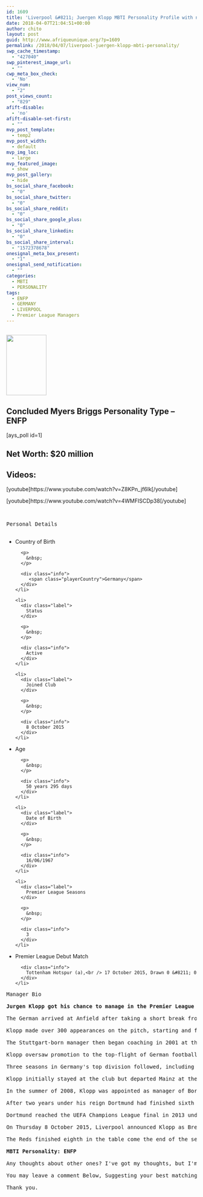 ```yaml
---
id: 1609
title: 'Liverpool &#8211; Juergen Klopp MBTI Personality Profile with news, Tactics, career statistics and history'
date: 2018-04-07T21:04:51+00:00
author: chito
layout: post
guid: http://www.afriqueunique.org/?p=1609
permalink: /2018/04/07/liverpool-juergen-klopp-mbti-personality/
swp_cache_timestamp:
  - "427040"
swp_pinterest_image_url:
  - ""
cwp_meta_box_check:
  - 'No'
view_num:
  - "2"
post_views_count:
  - "829"
afift-disable:
  - 'no'
afift-disable-set-first:
  - ""
mvp_post_template:
  - temp2
mvp_post_width:
  - default
mvp_img_loc:
  - large
mvp_featured_image:
  - show
mvp_post_gallery:
  - hide
bs_social_share_facebook:
  - "0"
bs_social_share_twitter:
  - "0"
bs_social_share_reddit:
  - "0"
bs_social_share_google_plus:
  - "0"
bs_social_share_linkedin:
  - "0"
bs_social_share_interval:
  - "1572378678"
onesignal_meta_box_present:
  - "1"
onesignal_send_notification:
  - ""
categories:
  - MBTI
  - PERSONALITY
tags:
  - ENFP
  - GERMANY
  - LIVERPOOL
  - Premier League Managers
---
```

<div class="playerInfo">
  <section class="mainWidget personalDetails"> 
  
  <h1>
    <img loading="lazy" class="alignnone size-full wp-image-2495" src="http://www.afriqueunique.org/wp-content/uploads/2018/04/jurgen.jpg" alt="" width="106" height="160" />
  </h1>
  
  <h1>
    Concluded Myers Briggs Personality Type &#8211; ENFP
  </h1>
  
  <p>
    [ays_poll id=1]
  </p>
  
  <h2>
    Net Worth: <b>$20 million</b>
  </h2>
  
  <h2>
    Videos:
  </h2>
  
  <p>
    [youtube]https://www.youtube.com/watch?v=Z8KPn_jf6lk[/youtube]
  </p>
  
  <p>
    [youtube]https://www.youtube.com/watch?v=4WMFISCDp38[/youtube]
  </p>
  
  <p>
    &nbsp;
  </p>
  
  <pre class="subHeader">Personal Details

</pre>
  
  <ul class="pdcol1">
    <li>
      <div class="label">
        Country of Birth
      </div>
      
      <p>
        &nbsp;
      </p>
      
      <div class="info">
         <span class="playerCountry">Germany</span>
      </div>
    </li>
    
    <li>
      <div class="label">
        Status
      </div>
      
      <p>
        &nbsp;
      </p>
      
      <div class="info">
        Active
      </div>
    </li>
    
    <li>
      <div class="label">
        Joined Club
      </div>
      
      <p>
        &nbsp;
      </p>
      
      <div class="info">
        8 October 2015
      </div>
    </li>
  </ul>
  
  <ul class="pdcol2">
    <li>
      <div class="label">
        Age
      </div>
      
      <p>
        &nbsp;
      </p>
      
      <div class="info">
        50 years 295 days
      </div>
    </li>
    
    <li>
      <div class="label">
        Date of Birth
      </div>
      
      <p>
        &nbsp;
      </p>
      
      <div class="info">
        16/06/1967
      </div>
    </li>
    
    <li>
      <div class="label">
        Premier League Seasons
      </div>
      
      <p>
        &nbsp;
      </p>
      
      <div class="info">
        3
      </div>
    </li>
  </ul>
  
  <ul class="pdcol3">
    <li class="stack">
      <div class="label">
        Premier League Debut Match
      </div>
      
      <div class="info">
        Tottenham Hotspur (a),<br /> 17 October 2015, Drawn 0 &#8211; 0
      </div>
    </li>
  </ul></section>
</div><section class="managerBio mainWidget"> 

<pre class="subHeader">Manager Bio

<strong>Jurgen Klopp got his chance to manage in the Premier League when he took over at Liverpool in October 2015.</strong>

The German arrived at Anfield after taking a short break from football following an impressive seven-year stay with Borussia Dortmund in the Bundesliga.

Klopp made over 300 appearances on the pitch, starting and finishing his professional career at FSV Mainz 05 in Germany’s second tier.

The Stuttgart-born manager then began coaching in 2001 at the club where he spent 11 years as a player.

Klopp oversaw promotion to the top-flight of German football in his third season in charge, subsequently ending a 41-year wait for Mainz’s first ever season in the Bundesliga.

Three seasons in Germany's top division followed, including qualification for the 2005/06 UEFA Europa League, before relegation to the 2.Bundesliga at the end of the 2006/07 campaign.

Klopp initially stayed at the club but departed Mainz at the end of the following season after the club were unable to gain promotion straight away. 

In the summer of 2008, Klopp was appointed as manager of Borussia Dortmund and was tasked with rebuilding a side that had finished 13th in the Bundesliga in 2007/08.

After two years under his reign Dortmund had finished sixth and then fifth before Klopp achieved back-to-back Bundesliga titles, including a German Cup win in the 2011/12 campaign.

Dortmund reached the UEFA Champions League final in 2013 under Klopp’s guidance, losing to fellow German side Bayern Munich at Wembley Stadium. Klopp left at the end of the 2014/15 season after seven years in charge.

On Thursday 8 October 2015, Liverpool announced Klopp as Brendan Rodgers’ replacement at Anfield, giving the German his first taste of management in English football.

The Reds finished eighth in the table come the end of the season, but Klopp guided his new side to the League Cup Final and the UEFA Europa League Final - losing both.

<strong>MBTI Personality: ENFP</strong>

Any thoughts about other ones? I've got my thoughts, but I'm not really sure of them, so I think I'll wait for other theories about further managers (and players).

You may leave a comment Below, Suggesting your best matching MBTI Personality.

Thank you.</pre></section>